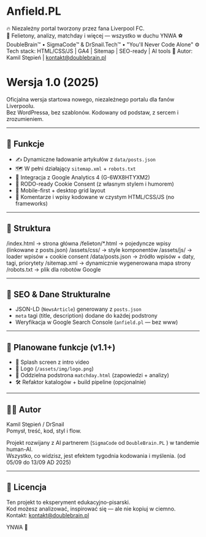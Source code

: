 # Anfield.PL

🔥 Niezależny portal tworzony przez fana Liverpool FC.  
📆 Felietony, analizy, matchday i więcej — wszystko w duchu YNWA
⚽ DoubleBrain™ • SigmaCode™ & DrSnail.Tech™ • "You'll Never Code Alone"
⚙️ Tech stack: HTML/CSS/JS | GA4 | Sitemap | SEO-ready | AI tools
👤 Autor: Kamil Stępień | kontakt@doublebrain.pl

# Wersja 1.0 (2025)

Oficjalna wersja startowa nowego, niezależnego portalu dla fanów Liverpoolu.  
Bez WordPressa, bez szablonów. Kodowany od podstaw, z sercem i zrozumieniem.

---

## 🚀 Funkcje

- ✍️ Dynamiczne ładowanie artykułów z `data/posts.json`
- 🗺️ W pełni działający `sitemap.xml` + `robots.txt`
- 🧠 Integracja z Google Analytics 4 (G-6WX8HTYXM2)
- 🍪 RODO-ready Cookie Consent (z własnym stylem i humorem)
- 📱 Mobile-first + desktop grid layout
- 💬 Komentarze i wpisy kodowane w czystym HTML/CSS/JS (no frameworks)

---

## 📁 Struktura

/index.html → strona główna
/felieton/\*.html → pojedyncze wpisy (linkowane z posts.json)
/assets/css/ → style komponentów
/assets/js/ → loader wpisów + cookie consent
/data/posts.json → źródło wpisów + daty, tagi, priorytety
/sitemap.xml → dynamicznie wygenerowana mapa strony
/robots.txt → plik dla robotów Google

---

## 🎯 SEO & Dane Strukturalne

- JSON-LD (`NewsArticle`) generowany z `posts.json`
- `meta` tagi (title, description) dodane do każdej podstrony
- Weryfikacja w Google Search Console (`anfield.pl` — bez www)

---

## 🔮 Planowane funkcje (v1.1+)

- 🎥 Splash screen z intro video
- 🧢 Logo (`/assets/img/logo.png`)
- 📅 Oddzielna podstrona `matchday.html` (zapowiedzi + analizy)
- 🛠️ Refaktor katalogów + build pipeline (opcjonalnie)

---

## 👨‍💻 Autor

Kamil Stępień / DrSnail  
Pomysł, treść, kod, styl i flow.

Projekt rozwijany z AI partnerem (`SigmaCode` od `DoubleBrain.PL` ) w tandemie human-AI.  
Wszystko, co widzisz, jest efektem tygodnia kodowania i myślenia. (od 05/09 do 13/09 AD 2025)

---

## 🧠 Licencja

Ten projekt to eksperyment edukacyjno-pisarski.  
Kod możesz analizować, inspirować się — ale nie kopiuj w ciemno.  
Kontakt: [kontakt@doublebrain.pl](mailto:kontakt@doublebrain.pl)

YNWA 🔴
